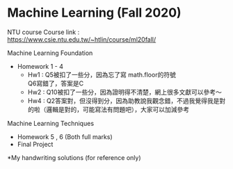 # Machine Learning (Fall 2020)
NTU course
Course link : https://www.csie.ntu.edu.tw/~htlin/course/ml20fall/

Machine Learning Foundation
 - Homework 1 - 4
   - Hw1 : Q5被扣了一些分，因為忘了寫 math.floor的符號\
           Q6寫錯了，答案是C
   - Hw2 : Q10被扣了一些分，因為證明得不清楚，網上很多文獻可以參考～
   - Hw4 : Q2答案對，但沒得到分，因為助教說我觀念錯，不過我覺得我是對的啦（邏輯是對的，可能寫法有問題吧），大家可以加減參考
   
Machine Learning Techniques
 - Homework 5 , 6 (Both full marks)
 - Final Project 
 
 *My handwriting solutions (for reference only)
 
